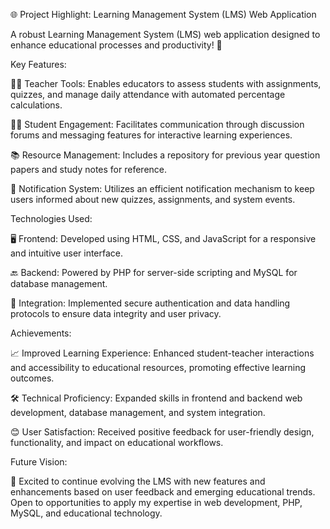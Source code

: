 🌐 Project Highlight: Learning Management System (LMS) Web Application

A robust Learning Management System (LMS) web application designed to enhance educational processes and productivity! 🚀



Key Features:

👩‍🏫 Teacher Tools: Enables educators to assess students with assignments, quizzes, and manage daily attendance with automated percentage calculations.

👨‍🎓 Student Engagement: Facilitates communication through discussion forums and messaging features for interactive learning experiences.

📚 Resource Management: Includes a repository for previous year question papers and study notes for reference.

🔔 Notification System: Utilizes an efficient notification mechanism to keep users informed about new quizzes, assignments, and system events.


Technologies Used:

🖥️ Frontend: Developed using HTML, CSS, and JavaScript for a responsive and intuitive user interface.

🔙 Backend: Powered by PHP for server-side scripting and MySQL for database management.

🔐 Integration: Implemented secure authentication and data handling protocols to ensure data integrity and user privacy.


Achievements:

📈 Improved Learning Experience: Enhanced student-teacher interactions and accessibility to educational resources, promoting effective learning outcomes.

🛠️ Technical Proficiency: Expanded skills in frontend and backend web development, database management, and system integration.

😊 User Satisfaction: Received positive feedback for user-friendly design, functionality, and impact on educational workflows.


Future Vision:

🔮 Excited to continue evolving the LMS with new features and enhancements based on user feedback and emerging educational trends. Open to opportunities to apply my expertise in web development, PHP, MySQL, and educational technology.

